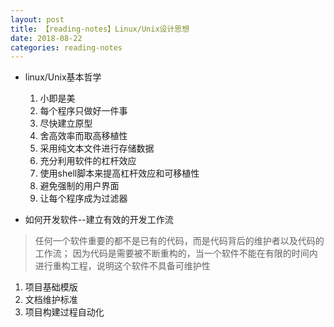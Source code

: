 ```yaml
---
layout: post
title: 【reading-notes】Linux/Unix设计思想
date: 2018-08-22
categories: reading-notes
---
```


* linux/Unix基本哲学

  1. 小即是美
  2. 每个程序只做好一件事
  3. 尽快建立原型
  4. 舍高效率而取高移植性
  5. 采用纯文本文件进行存储数据
  6. 充分利用软件的杠杆效应
  7. 使用shell脚本来提高杠杆效应和可移植性
  8. 避免强制的用户界面
  9. 让每个程序成为过滤器


* 如何开发软件--建立有效的开发工作流

> 任何一个软件重要的都不是已有的代码，而是代码背后的维护者以及代码的工作流；
> 因为代码是需要被不断重构的，当一个软件不能在有限的时间内进行重构工程，说明这个软件不具备可维护性

 1. 项目基础模版
 2. 文档维护标准
 3. 项目构建过程自动化

